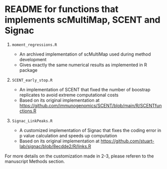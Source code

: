 # README for functions that implements scMultiMap, SCENT and Signac 

1. `moment_regressions.R`
   - An archived implementation of scMultiMap used during method development
   - Gives exactly the same numerical results as implemented in R package
    
2. `SCENT_early_stop.R`
   - An implementation of SCENT that fixed the number of boostrap replicates to avoid extreme computational costs
   - Based on its original implementation at https://github.com/immunogenomics/SCENT/blob/main/R/SCENTfunctions.R

3. `Signac_LinkPeaks.R`
   - A customized implementation of Signac that fixes the coding error in p value calculation and speeds up computation
   - Based on its original implementation at https://github.com/stuart-lab/signac/blob/8ecdde2/R/links.R

For more details on the customization made in 2-3, please referen to the manuscript Methods section.